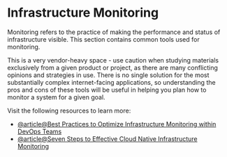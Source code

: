 # Infrastructure Monitoring

Monitoring refers to the practice of making the performance and status of infrastructure visible. This section contains common tools used for monitoring.

This is a very vendor-heavy space - use caution when studying materials exclusively from a given product or project, as there are many conflicting opinions and strategies in use. There is no single solution for the most substantially complex internet-facing applications, so understanding the pros and cons of these tools will be useful in helping you plan how to monitor a system for a given goal.

Visit the following resources to learn more:

- [@article@Best Practices to Optimize Infrastructure Monitoring within DevOps Teams](https://thenewstack.io/best-practices-to-optimize-infrastructure-monitoring-within-devops-teams/)
- [@article@Seven Steps to Effective Cloud Native Infrastructure Monitoring](https://thenewstack.io/seven-steps-to-effective-cloud-native-infrastructure-monitoring/)
